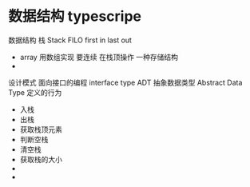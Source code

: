 # 数据结构 typescripe

数据结构
栈  Stack
FILO  first in last out
- array 用数组实现 要连续 在栈顶操作 一种存储结构
- 

设计模式 面向接口的编程 interface type
ADT  抽象数据类型 Abstract Data Type
定义的行为 
- 入栈  
- 出栈
- 获取栈顶元素
- 判断空栈
- 清空栈
- 获取栈的大小
-
-